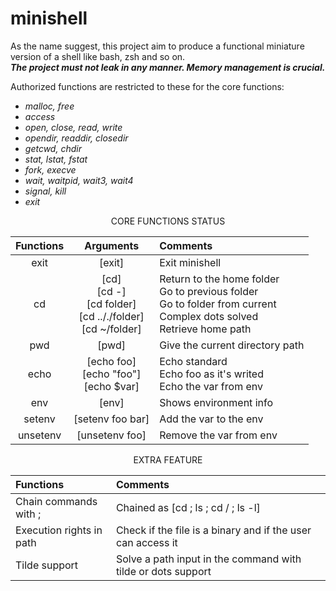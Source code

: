 # minishell

As the name suggest, this project aim to produce a functional miniature version of a shell like bash, zsh and so on.  
***The project must not leak in any manner. Memory management is crucial.***

Authorized functions are restricted to these for the core functions:
 - *malloc, free*
 - *access*
 - *open, close, read, write*
 - *opendir, readdir, closedir*
 - *getcwd, chdir*
 - *stat, lstat, fstat*
 - *fork, execve*
 - *wait, waitpid, wait3, wait4*
 - *signal, kill*
 - *exit*

<p align="center">CORE FUNCTIONS STATUS</p>

|Functions|Arguments|Comments
|:-:|:-:|:--
|exit|[exit]|Exit minishell
|cd|[cd]<br>[cd -]<br>[cd folder]<br>[cd .././folder]<br>[cd ~/folder]|Return to the home folder<br>Go to previous folder<br>Go to folder from current<br>Complex dots solved<br>Retrieve home path
|pwd|[pwd]|Give the current directory path
|echo|[echo foo]<br>[echo "foo"]<br>[echo $var]|Echo standard<br>Echo foo as it's writed<br>Echo the var from env
|env|[env]|Shows environment info
|setenv|[setenv foo bar]|Add the var to the env
|unsetenv|[unsetenv foo]|Remove the var from env

<p align="center">EXTRA FEATURE</p>

|Functions|Comments
|:--|:--
|Chain commands with ;|Chained as [cd ; ls ; cd / ; ls -l]
|Execution rights in path|Check if the file is a binary and if the user can access it
|Tilde support|Solve a path input in the command with tilde or dots support
